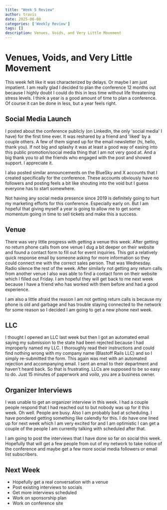 ```yaml
---
title: "Week 5 Review"
author: travis
date: 2025-06-08
categories: ['Weekly Review']
tags: []
description: Venues, Voids, and Very Little Movement
---
```


# Venues, Voids, and Very Little Movement

This week felt like it was characterized by delays. Or maybe I am just impatient. I am really glad I decided to plan the conference 12 months out because I highly doubt I could do this in less time without life threatening stress levels. I think a year is a good amount of time to plan a conference. Of course it can be done in less, but a year feels right.

## Social Media Launch
I posted about the conference publicly (on LinkedIn, the only 'social media' I have) for the first time ever. It was reshared by a friend and 'liked' by a couple others. A few of them signed up for the email newsletter (hi, hello, thank you). If not big and splashy it was at least a good way of easing into this public promotion/social media thing that I am not very good at. And a big thank you to all the friends who engaged with the post and showed support. I appreciate it.

I also posted similar announcements on the BlueSky and X accounts that I created specifically for the conference. These accounts obviously have no followers and posting feels a bit like shouting into the void but I guess everyone has to start somewhere.

Not having any social media presence since 2019 is definitely going to hurt my marketing efforts for this conference. Especially early on. But I am hopeful that giving myself a year is going to allow me to get some momentum going in time to sell tickets and make this a success.

## Venue
There was very little progress with getting a venue this week. After getting no return phone calls from one venue I dug a bit deeper on their website and found a contact form to fill out for event inquiries. This got a relatively quick response email by someone asking for more information so they could connect me with the correct sales person. That was Wednesday. Radio silence the rest of the week. After similarly not getting any return calls from another venue I also was able to find a contact form on their website which I filled out Friday. I am hopeful they will get back to me next week because I have a friend who has worked with them before and had a good experience.

I am also a little afraid the reason I am not getting return calls is because my phone is old and garbage and has trouble staying connected to the network for some reason so I decided I am going to get a new phone next week.

## LLC
I thought I opened an LLC last week but then I got an automated email saying my submission to the state had been rejected because I had improperly named my LLC. I thoroughly read their instructions and could find nothing wrong with my company name (Blastoff Rails LLC) and so I simply re-submitted the form. This again was met with an automated rejection and accompanying email. I sent an email to their department and haven't heard back. So that is frustrating. LLCs are supposed to be so easy to do. Just 15 minutes of paperwork and *voila*, you are a business owner.

## Organizer Interviews
I was unable to get an organizer interview in this week. I had a couple people respond that I had reached out to but nobody was up for it this week. Oh well. People are busy. Also I am probably bad at scheduling. I have pondered getting something like calendly for this. I do have one lined up for next week which I am very excited for and I am optimistic I can get a couple of the people I am currently talking with scheduled after that.

I am going to post the interviews that I have done so far on social this week. Hopefully that will get a few people from out of my network to take notice of the conference and maybe get a few more social media followers or email list subscribers.

## Next Week
- Hopefully get a real conversation with a venue
- Post existing interviews to socials
- Get more interviews scheduled
- Work on sponsorship plan
- Work on conference site

